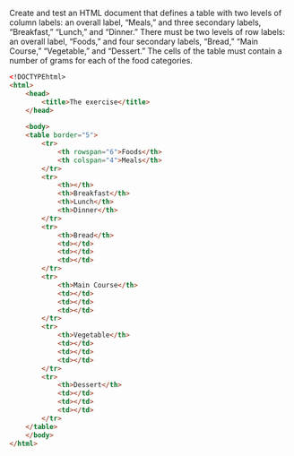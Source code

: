 Create and test an HTML document that defines a table with two levels 
of column labels: an overall label, “Meals,” and three secondary labels, 
“Breakfast,” “Lunch,” and “Dinner.” There must be two levels of row 
labels: an overall label, “Foods,” and four secondary labels, “Bread,” 
“Main Course,” “Vegetable,” and “Dessert.” The cells of the table must 
contain a number of grams for each of the food categories.

``` html
<!DOCTYPEhtml>
<html>
	<head>
		<title>The exercise</title>
	</head>
   
	<body>
	<table border="5">
        <tr>
            <th rowspan="6">Foods</th>
            <th colspan="4">Meals</th>
        </tr>
        <tr>
            <th></th>
            <th>Breakfast</th>
            <th>Lunch</th>
            <th>Dinner</th>
        </tr>
        <tr>
            <th>Bread</th>
            <td></td>
            <td></td>
            <td></td>
        </tr>
        <tr>
            <th>Main Course</th>
            <td></td>
            <td></td>
            <td></td>
        </tr>
        <tr>
            <th>Vegetable</th>
            <td></td>
            <td></td>
            <td></td>
        </tr>
        <tr>
            <th>Dessert</th>
            <td></td>
            <td></td>
            <td></td>
        </tr>
    </table>
    </body>  
</html>
```

